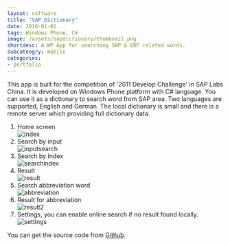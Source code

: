 ```yaml
---
layout: software
title: "SAP Dictionary"
date: 2016-01-01
tags: Windows Phone, C#
image: /assets/sapdictionary/thumbnail.png
shortdesc: A WP App for searching SAP & ERP related words.
subcateogry: mobile
categories:
- portfolio
---
```


This app is built for the competition of '2011 Develop Challenge' in SAP Labs China. It is developed on Windows Phone platform with C# language. You can use it as a dictionary to search word from SAP area. Two languages are supported, English and German. The local dictionary is small and there is a remote server which providing full dictionary data.
1. Home screen  
![index](/assets/sapdictionary/index.png "index")  
2. Search by input  
![inputsearch](/assets/sapdictionary/search.png "inputsearch")  
3. Search by Index  
![searchindex](/assets/sapdictionary/searchindex.png "searchindex")  
4. Result  
![result](/assets/sapdictionary/result.png "result")  
5. Search abbreviation word  
![abbreviation](/assets/sapdictionary/abbreviation.png "abbreviation")  
6. Result for abbreviation  
![result2](/assets/sapdictionary/result2.png "result2")  
7. Settings, you can enable online search if no result found locally.  
![settings](/assets/sapdictionary/settings.png "settings")

You can get the source code from [Github](https://github.com/jojozhuang/Projects/tree/master/SAPDictionary/Src "Source Code").
